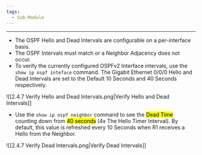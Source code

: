 ```yaml
---
tags:
  - Sub-Module
---
```


---
- The OSPF Hello and Dead Intervals are configurable on a per-interface  basis.
- The OSPF Intervals must match or a Neighbor Adjacency does not occur.
- To verify the currently configured OSPFv2 Interface intervals, use the `show ip ospf inteface` command.
  The Gigabit Ethernet 0/0/0 Hello and Dead Intervals are set to the Default 10 Seconds and 40 Seconds respectively.

![[2.4.7 Verify Hello and Dead Intervals.png|Verify Hello and Dead Intervals]]

- Use the `show ip ospf neighbor` command to see the <mark class="hltr-red">Dead Time</mark> counting down from <mark class="hltr-orange">40 seconds</mark> (4x The Hello Timer Interval).
  By default, this value is refreshed every 10 Seconds when R1 receives a Hello from the Neighbor.

![[2.4.7 Verify Dead Intervals.png|Verify Dead Intervals]]